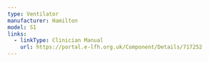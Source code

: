 ```yaml
---
type: Ventilator
manufacturer: Hamilton
model: S1
links:
  - linkType: Clinician Manual
    url: https://portal.e-lfh.org.uk/Component/Details/717252
---
```

